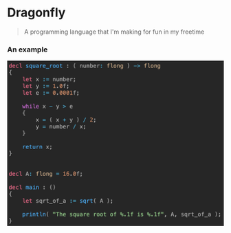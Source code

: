 # Dragonfly
> A programming language that I'm making for fun in my freetime


### An example
![An example snippet of code that calculates the fibbonacci sequence](meta/sqrt.png)


